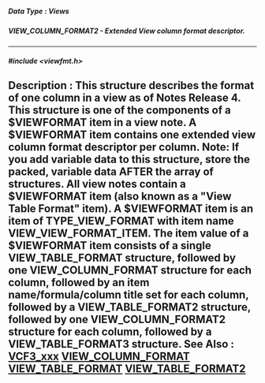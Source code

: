 ##### Data Type : Views
##### VIEW_COLUMN_FORMAT2 - Extended View column format descriptor.
---
##### #include <viewfmt.h>
**Description :**
This structure describes the format of one column in a view as of Notes Release 
4. This structure is one of the components of a $VIEWFORMAT item in a view 
note. A $VIEWFORMAT item contains one extended view column format descriptor 
per column. Note: If you add variable data to this structure, store the packed, 
variable data AFTER the array of structures.  All view notes contain a 
$VIEWFORMAT item (also known as a "View Table Format" item).  A $VIEWFORMAT 
item is an item of TYPE_VIEW_FORMAT with item name VIEW_VIEW_FORMAT_ITEM. The 
item value of a $VIEWFORMAT item consists of a single VIEW_TABLE_FORMAT 
structure, followed by one VIEW_COLUMN_FORMAT structure for each column, 
followed by an item name/formula/column title set for each column, followed by 
a  VIEW_TABLE_FORMAT2 structure, followed by one VIEW_COLUMN_FORMAT2 structure 
for each column, followed by a VIEW_TABLE_FORMAT3 structure.
**See Also :**
[VCF3_xxx](D:/md_files/VCF3_xxx.md)
[VIEW_COLUMN_FORMAT](D:/md_files/VIEW_COLUMN_FORMAT.md)
[VIEW_TABLE_FORMAT](D:/md_files/VIEW_TABLE_FORMAT.md)
[VIEW_TABLE_FORMAT2](D:/md_files/VIEW_TABLE_FORMAT2.md)
---
